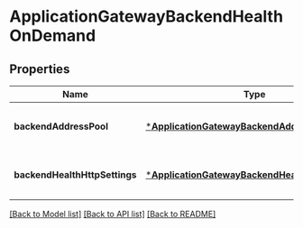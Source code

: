 # ApplicationGatewayBackendHealthOnDemand


## Properties
Name | Type | Description | Notes
------------ | ------------- | ------------- | -------------
**backendAddressPool** | [***ApplicationGatewayBackendAddressPool**](ApplicationGatewayBackendAddressPool.md) |  | [optional] [default to nothing]
**backendHealthHttpSettings** | [***ApplicationGatewayBackendHealthHttpSettings**](ApplicationGatewayBackendHealthHttpSettings.md) |  | [optional] [default to nothing]


[[Back to Model list]](../README.md#models) [[Back to API list]](../README.md#api-endpoints) [[Back to README]](../README.md)


